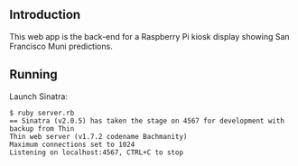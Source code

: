 ## Introduction
This web app is the back-end for a Raspberry Pi kiosk display showing San Francisco Muni predictions.

## Running
Launch Sinatra:
```
$ ruby server.rb 
== Sinatra (v2.0.5) has taken the stage on 4567 for development with backup from Thin
Thin web server (v1.7.2 codename Bachmanity)
Maximum connections set to 1024
Listening on localhost:4567, CTRL+C to stop
```
